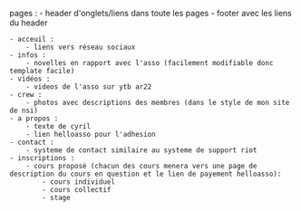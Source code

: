 pages : 
	- header d'onglets/liens dans toute les pages
	- footer avec les liens du header
	
	- acceuil :
		- liens vers réseau sociaux
	- infos :
		- novelles en rapport avec l'asso (facilement modifiable donc template facile)
	- vidéos :
		- videos de l'asso sur ytb ar22
	- crew :
		- photos avec descriptions des membres (dans le style de mon site de nsi)
	- a propos :
		- texte de cyril
		- lien helloasso pour l'adhesion
	- contact :
		- systeme de contact similaire au systeme de support riot
	- inscriptions :
		- cours proposé (chacun des cours menera vers une page de description du cours en question et le lien de payement helloasso):
			- cours individuel
			- cours collectif
			- stage